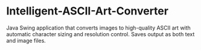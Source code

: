 # Intelligent-ASCII-Art-Converter
Java Swing application that converts images to high-quality ASCII art with automatic character sizing and resolution control. Saves output as both text and image files.

